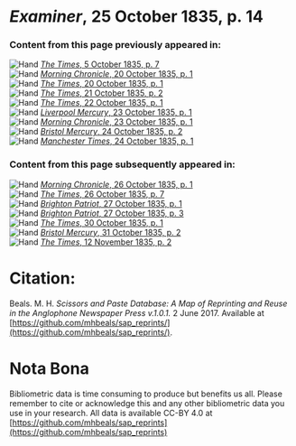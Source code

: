 # *Examiner*, 25 October 1835, p. 14  
  
### Content from this page previously appeared in:  
![Hand](http://scissorsandpaste.net/wp-content/uploads/2017/06/smallhandpointer.png) [*The Times*, 5 October 1835, p. 7](https://mhbeals.github.io/sap_html/The-Times/The-Times-5-October-1835-p-7)  
![Hand](http://scissorsandpaste.net/wp-content/uploads/2017/06/smallhandpointer.png) [*Morning Chronicle*, 20 October 1835, p. 1](https://mhbeals.github.io/sap_html/Morning-Chronicle/Morning-Chronicle-20-October-1835-p-1)  
![Hand](http://scissorsandpaste.net/wp-content/uploads/2017/06/smallhandpointer.png) [*The Times*, 20 October 1835, p. 1](https://mhbeals.github.io/sap_html/The-Times/The-Times-20-October-1835-p-1)  
![Hand](http://scissorsandpaste.net/wp-content/uploads/2017/06/smallhandpointer.png) [*The Times*, 21 October 1835, p. 2](https://mhbeals.github.io/sap_html/The-Times/The-Times-21-October-1835-p-2)  
![Hand](http://scissorsandpaste.net/wp-content/uploads/2017/06/smallhandpointer.png) [*The Times*, 22 October 1835, p. 1](https://mhbeals.github.io/sap_html/The-Times/The-Times-22-October-1835-p-1)  
![Hand](http://scissorsandpaste.net/wp-content/uploads/2017/06/smallhandpointer.png) [*Liverpool Mercury*, 23 October 1835, p. 1](https://mhbeals.github.io/sap_html/Liverpool-Mercury/Liverpool-Mercury-23-October-1835-p-1)  
![Hand](http://scissorsandpaste.net/wp-content/uploads/2017/06/smallhandpointer.png) [*Morning Chronicle*, 23 October 1835, p. 1](https://mhbeals.github.io/sap_html/Morning-Chronicle/Morning-Chronicle-23-October-1835-p-1)  
![Hand](http://scissorsandpaste.net/wp-content/uploads/2017/06/smallhandpointer.png) [*Bristol Mercury*, 24 October 1835, p. 2](https://mhbeals.github.io/sap_html/Bristol-Mercury/Bristol-Mercury-24-October-1835-p-2)  
![Hand](http://scissorsandpaste.net/wp-content/uploads/2017/06/smallhandpointer.png) [*Manchester Times*, 24 October 1835, p. 1](https://mhbeals.github.io/sap_html/Manchester-Times/Manchester-Times-24-October-1835-p-1)  
  
### Content from this page subsequently appeared in:  
![Hand](http://scissorsandpaste.net/wp-content/uploads/2017/06/smallhandpointer.png) [*Morning Chronicle*, 26 October 1835, p. 1](https://mhbeals.github.io/sap_html/Morning-Chronicle/Morning-Chronicle-26-October-1835-p-1)  
![Hand](http://scissorsandpaste.net/wp-content/uploads/2017/06/smallhandpointer.png) [*The Times*, 26 October 1835, p. 7](https://mhbeals.github.io/sap_html/The-Times/The-Times-26-October-1835-p-7)  
![Hand](http://scissorsandpaste.net/wp-content/uploads/2017/06/smallhandpointer.png) [*Brighton Patriot*, 27 October 1835, p. 1](https://mhbeals.github.io/sap_html/Brighton-Patriot/Brighton-Patriot-27-October-1835-p-1)  
![Hand](http://scissorsandpaste.net/wp-content/uploads/2017/06/smallhandpointer.png) [*Brighton Patriot*, 27 October 1835, p. 3](https://mhbeals.github.io/sap_html/Brighton-Patriot/Brighton-Patriot-27-October-1835-p-3)  
![Hand](http://scissorsandpaste.net/wp-content/uploads/2017/06/smallhandpointer.png) [*The Times*, 30 October 1835, p. 1](https://mhbeals.github.io/sap_html/The-Times/The-Times-30-October-1835-p-1)  
![Hand](http://scissorsandpaste.net/wp-content/uploads/2017/06/smallhandpointer.png) [*Bristol Mercury*, 31 October 1835, p. 2](https://mhbeals.github.io/sap_html/Bristol-Mercury/Bristol-Mercury-31-October-1835-p-2)  
![Hand](http://scissorsandpaste.net/wp-content/uploads/2017/06/smallhandpointer.png) [*The Times*, 12 November 1835, p. 2](https://mhbeals.github.io/sap_html/The-Times/The-Times-12-November-1835-p-2)  


# Citation: 

Beals. M. H. *Scissors and Paste Database: A Map of Reprinting and Reuse in the Anglophone Newspaper Press v.1.0.1.* 2 June 2017. Available at [https://github.com/mhbeals/sap_reprints/](https://github.com/mhbeals/sap_reprints/). 

# Nota Bona

Bibliometric data is time consuming to produce but benefits us all. Please remember to cite or acknowledge this and any other bibliometric data you use in your research. All data is available CC-BY 4.0 at [https://github.com/mhbeals/sap_reprints](https://github.com/mhbeals/sap_reprints)